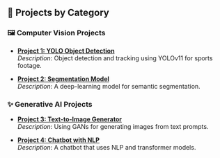 ## 📌 Projects by Category

### 🖼️ Computer Vision Projects
- **[Project 1: YOLO Object Detection](https://github.com/saeidtaleghani23/YOLO_Object_Detection)**  
  _Description_: Object detection and tracking using YOLOv11 for sports footage.

- **[Project 2: Segmentation Model](https://github.com/saeidtaleghani23/Segmentation_Model)**  
  _Description_: A deep-learning model for semantic segmentation.

### ✨ Generative AI Projects
- **[Project 3: Text-to-Image Generator](https://github.com/saeidtaleghani23/Text2Image)**  
  _Description_: Using GANs for generating images from text prompts.

- **[Project 4: Chatbot with NLP](https://github.com/saeidtaleghani23/NLP_Chatbot)**  
  _Description_: A chatbot that uses NLP and transformer models.

